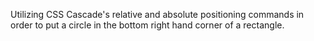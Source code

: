 Utilizing CSS Cascade's relative and absolute positioning commands in order to put a circle in the bottom right hand corner of a rectangle.